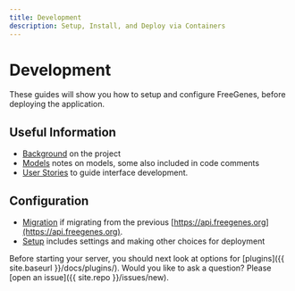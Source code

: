 ```yaml
---
title: Development
description: Setup, Install, and Deploy via Containers
---
```


# Development

These guides will show you how to setup and configure FreeGenes,
before deploying the application.

## Useful Information

 - [Background](background) on the project
 - [Models](models) notes on models, some also included in code comments
 - [User Stories](user-stories) to guide interface development.

## Configuration

 - [Migration](migrate) if migrating from the previous [https://api.freegenes.org](https://api.freegenes.org).
 - [Setup](setup) includes settings and making other choices for deployment


Before starting your server, you should next look at options for [plugins]({{ site.baseurl }}/docs/plugins/).
Would you like to ask a question? Please [open an issue]({{ site.repo }}/issues/new).
